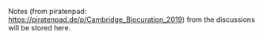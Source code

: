 Notes (from piratenpad: https://piratenpad.de/p/Cambridge_Biocuration_2019) from the discussions will be stored here. 
